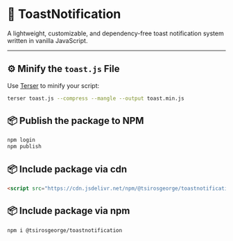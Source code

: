 # 🔔 ToastNotification

A lightweight, customizable, and dependency-free toast notification system written in vanilla JavaScript.

---

## ⚙️ Minify the `toast.js` File

Use [Terser](https://github.com/terser/terser) to minify your script:

```bash
terser toast.js --compress --mangle --output toast.min.js
```

## 📦 Publish the package to NPM

```bash
npm login
npm publish
```

## 📦 Include package via cdn
```html
<script src="https://cdn.jsdelivr.net/npm/@tsirosgeorge/toastnotification@2.0.0/toast.min.js"></script>
```

## 📦 Include package via npm
```bash
npm i @tsirosgeorge/toastnotification
``` 
